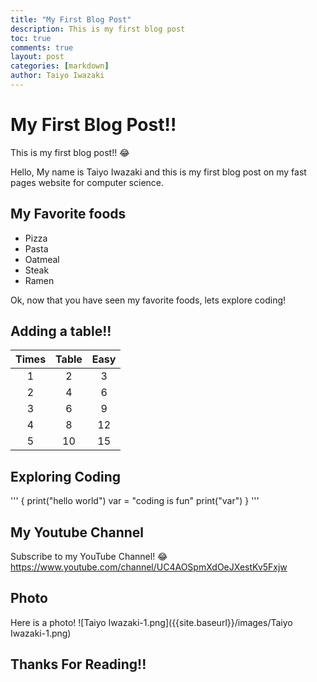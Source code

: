 ```yaml
---
title: "My First Blog Post"
description: This is my first blog post
toc: true
comments: true
layout: post
categories: [markdown]
author: Taiyo Iwazaki
---
```

 
# My First Blog Post!!

This is my first blog post!! :joy:

 Hello, My name is Taiyo Iwazaki and this is my first blog post on my fast pages website for computer science.

## My Favorite foods
- Pizza
- Pasta
- Oatmeal
- Steak
- Ramen

Ok, now that you have seen my favorite foods, lets explore coding!

## Adding a table!! 

| Times       | Table       | Easy          |
| :---:       |    :----:   |    :---:      |
| 1           | 2           | 3             |
| 2           | 4           | 6             |
| 3           | 6           | 9             |
| 4           | 8           | 12            |
| 5           | 10          | 15            |

## Exploring Coding

'''
{
    print("hello world")
    var = "coding is fun"
    print("var")
}
'''

## My Youtube Channel
Subscribe to my YouTube Channel! :joy:
<https://www.youtube.com/channel/UC4AOSpmXdOeJXestKv5Fxjw>

## Photo
Here is a photo!
![Taiyo Iwazaki-1.png]({{site.baseurl}}/images/Taiyo Iwazaki-1.png)

## Thanks For Reading!!

